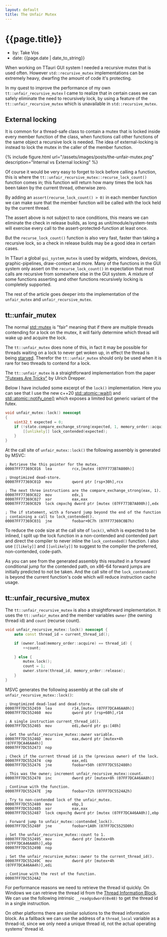 ```yaml
---
layout: default
title: The Unfair Mutex
---
```


{{page.title}}
==============
- by: Take Vos
- date: {{page.date | date_to_string}}

When working on TTauri GUI system I needed a recursive mutex that is used often.
However `std::recursive_mutex` implementations can be extremely heavy, dwarfing
the amount of code it's protecting.

In my quest to improve the performance of my own `tt::unfair_recursive_mutex`
I came to realize that in certain cases we can safely eliminate the need to
recursively lock, by using a feature of the `tt::unfair_recursive_mutex`
which is unavailable in `std::recursive_mutex`.

External locking
----------------
It is common for a thread-safe class to contain a mutex that is locked inside every
member function of the class, when functions call other functions of the same object
a recursive lock is needed. The idea of external-locking is instead to lock the mutex
in the caller of the member function.

{% include figure.html url="/assets/images/posts/the-unfair-mutex.png" description="Internal vs External locking" %}

Of course it would be very easy to forget to lock before calling a function, this is where
the `tt::unfair_recursive_mutex::recurse_lock_count()` function comes in; this function
will return how many times the lock has been taken by the current thread, otherwise zero.

By adding an `assert(recurse_lock_count() > 0)` in
each member function we can make sure that the member function will be called with the
lock held by the current thread.

The assert above is not subject to race conditions, this means we can eliminate the
check in release builds, as long as unit/module/system-tests will exercise every call to the
assert-protected-function at least once.

But the `recurse_lock_count()` function is also very fast, faster than taking a recursive
lock, so a check in release builds may be a good idea in certain cases.

In TTauri a global `gui_system_mutex` is used by widgets, windows, devices, graphic-pipelines,
draw-context and more. Many of the functions in the GUI system only assert on the
`recurse_lock_count()` in expectation that most calls are recursive from somewhere else
in the GUI system. A mixture of some functions asserting and other functions recursively
locking is completely supported.

The rest of the article goes deeper into the implementation of the `unfair_mutex` and
`unfair_recursive_mutex`.

tt::unfair\_mutex
-----------------
The normal [std::mutex] is "fair" meaning that if there are multiple threads
contending for a lock on the mutex, it will fairly determine which thread will
wake up and acquire the lock.

The `tt::unfair_mutex` does none of this, in fact it may be possible for threads
waiting on a lock to never get woken up, in effect the thread is being [starved].
Therefor the `tt::unfair_mutex` should only be used when it is rare for two
threads to contend for a lock.

The `tt::unfair_mutex` is a straightforward implementation from the paper
["Futexes Are Tricky"] by Ulrich Drepper.

Below I have included some excerpt of the `lock()` implementation.
Here you can see that I use the new c++20 [std::atomic::wait()] and [std::atomic::notify_one()]
which exposes a limited but generic variant of the futex.

```c++
void unfair_mutex::lock() noexcept
{
    uint32_t expected = 0;
    if (!state.compare_exchange_strong(expected, 1, memory_order::acquire)) {
        [[unlikely]] lock_contended(expected);
    }
}
```

At the call site of `unfair_mutex::lock()` the following assembly is generated by MSVC:

```
; Retrieve the this pointer for the mutex.
00007FF77369C016  lea         rcx,[mutex (07FF773B7A800h)]

; Unoptimized dead-store.
00007FF77369C01D  mov         qword ptr [rsp+30h],rcx

; The next three instructions are the compare_exchange_strong(eax, 1).
00007FF77369C022  mov         edx,1  
00007FF77369C027  xor         eax,eax  
00007FF77369C029  lock cmpxchg dword ptr [mutex (07FF773B7A800h)],edx

; The if statement, with a forward jump beyond the end of the function
; containing a call to lock_contended().
00007FF77369C031  jne         foobar+0C7h (07FF77369C0B7h)
```

To reduce the code size at the call site of `lock()`, which is expected to be inlined,
I split up the lock function in a non-contended and contended part and direct
the compiler to never inline the `lock_contended()` function.
I also use `[[likely]]` and `[[unlikely]]` to suggest to the compiler the preferred,
non-contended, code-path.

As you can see from the generated assembly this resulted in a forward conditional jump
for the contended path, on x86-64 forward jumps are initially predicted to not be taken.
And the call site of the `lock_contended()` is beyond the current function's code which
will reduce instruction cache usage.

[std::mutex]: https://en.cppreference.com/w/cpp/thread/mutex
[std::atomic::wait()]: https://en.cppreference.com/w/cpp/atomic/atomic/wait
[std::atomic::notify_one()]: https://en.cppreference.com/w/cpp/atomic/atomic/notify_one
[starved]: https://en.wikipedia.org/wiki/Starvation_(computer_science)
["Futexes Are Tricky"]: https://www.akkadia.org/drepper/futex.pdf

tt::unfair\_recursive\_mutex
----------------------------
The `tt::unfair_recursive_mutex` is also a straightforward implementation.
It uses the `tt::unfair_mutex` and the member variables `owner` (the owning thread id)
and `count` (recurse count).

```c++
void unfair_recursive_mutex::lock() noexcept {
    auto const thread_id = current_thread_id();

    if (owner.load(memory_order::acquire) == thread_id) {
        ++count;

    } else {
        mutex.lock();
        count = 1;
        owner.store(thread_id, memory_order::release);
    }
}
```

MSVC generates the following assembly at the call site of
`unfair_recursive_mutex::lock()`:

```
; Unoptimized dead-load and dead-store.
00007FF7DC552459  lea         r14,[mutex (07FF7DCA46AA0h)]  
00007FF7DC552460  mov         qword ptr [rsp+60h],r14

; A single instruction current_thread_id().
00007FF7DC552465  mov         edi,dword ptr gs:[48h]

; Get the unfair_recursive_mutex::owner variable.
00007FF7DC55246D  mov         eax,dword ptr [mutex+4h (07FF7DCA46AA4h)]  
00007FF7DC552473  nop 

; Check if the current thread id is the (previous owner) of the lock.
00007FF7DC552474  cmp         eax,edi  
00007FF7DC552476  jne         foobar+50h (07FF7DC552480h)

; This was the owner; increment unfair_recursive_mutex::count.
00007FF7DC552478  inc         dword ptr [mutex+8h (07FF7DCA46AA8h)]

; Continue with the function.
00007FF7DC55247E  jmp         foobar+72h (07FF7DC5524A2h)

; Try to non-contended lock of the unfair_mutex.
00007FF7DC552480  mov         ebp,1  
00007FF7DC552485  xor         eax,eax  
00007FF7DC552487  lock cmpxchg dword ptr [mutex (07FF7DCA46AA0h)],ebp

; Forward jump to unfair_mutex::contended_lock().
00007FF7DC55248F  jne         foobar+1A0h (07FF7DC5525D0h)

; Set the unfair_recursive_mutex::count to 1.
00007FF7DC552495  mov         dword ptr [mutex+8h (07FF7DCA46AA8h)],ebp  
00007FF7DC55249B  nop

; Set the unfair_recursive_mutex::owner to the current_thread_id().
00007FF7DC55249C  mov         dword ptr [mutex+4h (07FF7DCA46AA4h)],edi  

; Continue with the rest of the function.
00007FF7DC5524A2
```

For performance reasons we need to retrieve the thread id quickly.
On Windows we can retrieve the thread id from the [Thread Information Block].
We can use the following intrinsic `__readgsdword(0x48)` to get the thread id in a single instruction.

On other platforms there are similar solutions to the thread information block.
As a fallback we can use the address of a `thread_local` variable as a thread-id,
since we only need a unique thread id, not the actual operating systems' thread id.

[Thread Information Block]: https://en.wikipedia.org/wiki/Win32_Thread_Information_Block

